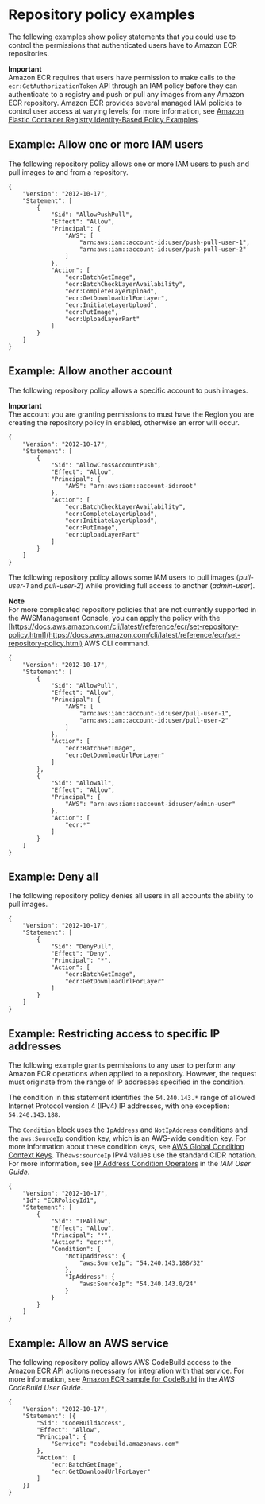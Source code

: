 # Repository policy examples<a name="repository-policy-examples"></a>

The following examples show policy statements that you could use to control the permissions that authenticated users have to Amazon ECR repositories\.

**Important**  
Amazon ECR requires that users have permission to make calls to the `ecr:GetAuthorizationToken` API through an IAM policy before they can authenticate to a registry and push or pull any images from any Amazon ECR repository\. Amazon ECR provides several managed IAM policies to control user access at varying levels; for more information, see [Amazon Elastic Container Registry Identity\-Based Policy Examples](security_iam_id-based-policy-examples.md)\.

## Example: Allow one or more IAM users<a name="IAM_within_account"></a>

The following repository policy allows one or more IAM users to push and pull images to and from a repository\.

```
{
    "Version": "2012-10-17",
    "Statement": [
        {
            "Sid": "AllowPushPull",
            "Effect": "Allow",
            "Principal": {
                "AWS": [
                    "arn:aws:iam::account-id:user/push-pull-user-1",
                    "arn:aws:iam::account-id:user/push-pull-user-2"
                ]
            },
            "Action": [
                "ecr:BatchGetImage",
                "ecr:BatchCheckLayerAvailability",
                "ecr:CompleteLayerUpload",
                "ecr:GetDownloadUrlForLayer",
                "ecr:InitiateLayerUpload",
                "ecr:PutImage",
                "ecr:UploadLayerPart"
            ]
        }
    ]
}
```

## Example: Allow another account<a name="IAM_allow_other_accounts"></a>

The following repository policy allows a specific account to push images\.

**Important**  
The account you are granting permissions to must have the Region you are creating the repository policy in enabled, otherwise an error will occur\.

```
{
    "Version": "2012-10-17",
    "Statement": [
        {
            "Sid": "AllowCrossAccountPush",
            "Effect": "Allow",
            "Principal": {
                "AWS": "arn:aws:iam::account-id:root"
            },
            "Action": [
                "ecr:BatchCheckLayerAvailability",
                "ecr:CompleteLayerUpload",
                "ecr:InitiateLayerUpload",
                "ecr:PutImage",
                "ecr:UploadLayerPart"
            ]
        }
    ]
}
```

The following repository policy allows some IAM users to pull images \(*pull\-user\-1* and *pull\-user\-2*\) while providing full access to another \(*admin\-user*\)\.

**Note**  
For more complicated repository policies that are not currently supported in the AWSManagement Console, you can apply the policy with the [https://docs.aws.amazon.com/cli/latest/reference/ecr/set-repository-policy.html](https://docs.aws.amazon.com/cli/latest/reference/ecr/set-repository-policy.html) AWS CLI command\.

```
{
    "Version": "2012-10-17",
    "Statement": [
        {
            "Sid": "AllowPull",
            "Effect": "Allow",
            "Principal": {
                "AWS": [
                    "arn:aws:iam::account-id:user/pull-user-1",
                    "arn:aws:iam::account-id:user/pull-user-2"
                ]
            },
            "Action": [
                "ecr:BatchGetImage",
                "ecr:GetDownloadUrlForLayer"
            ]
        },
        {
            "Sid": "AllowAll",
            "Effect": "Allow",
            "Principal": {
                "AWS": "arn:aws:iam::account-id:user/admin-user"
            },
            "Action": [
                "ecr:*"
            ]
        }
    ]
}
```

## Example: Deny all<a name="IAM_deny_all"></a>

The following repository policy denies all users in all accounts the ability to pull images\.

```
{
    "Version": "2012-10-17",
    "Statement": [
        {
            "Sid": "DenyPull",
            "Effect": "Deny",
            "Principal": "*",
            "Action": [
                "ecr:BatchGetImage",
                "ecr:GetDownloadUrlForLayer"
            ]
        }
    ]
}
```

## Example: Restricting access to specific IP addresses<a name="IAM_restrict_ip"></a>

The following example grants permissions to any user to perform any Amazon ECR operations when applied to a repository\. However, the request must originate from the range of IP addresses specified in the condition\.

The condition in this statement identifies the `54.240.143.*` range of allowed Internet Protocol version 4 \(IPv4\) IP addresses, with one exception: `54.240.143.188`\.

The `Condition` block uses the `IpAddress` and `NotIpAddress` conditions and the `aws:SourceIp` condition key, which is an AWS\-wide condition key\. For more information about these condition keys, see [AWS Global Condition Context Keys](https://docs.aws.amazon.com/IAM/latest/UserGuide/reference_policies_condition-keys.html)\. The`aws:sourceIp` IPv4 values use the standard CIDR notation\. For more information, see [IP Address Condition Operators](https://docs.aws.amazon.com/IAM/latest/UserGuide/reference_policies_elements_condition_operators.html#Conditions_IPAddress) in the *IAM User Guide*\.

```
{
    "Version": "2012-10-17",
    "Id": "ECRPolicyId1",
    "Statement": [
        {
            "Sid": "IPAllow",
            "Effect": "Allow",
            "Principal": "*",
            "Action": "ecr:*",
            "Condition": {
                "NotIpAddress": {
                    "aws:SourceIp": "54.240.143.188/32"
                },
                "IpAddress": {
                    "aws:SourceIp": "54.240.143.0/24"
                }
            }
        }
    ]
}
```

## Example: Allow an AWS service<a name="IAM_service_linked"></a>

The following repository policy allows AWS CodeBuild access to the Amazon ECR API actions necessary for integration with that service\. For more information, see [Amazon ECR sample for CodeBuild](https://docs.aws.amazon.com/codebuild/latest/userguide/sample-ecr.html) in the *AWS CodeBuild User Guide*\.

```
{
	"Version": "2012-10-17",
	"Statement": [{
		"Sid": "CodeBuildAccess",
		"Effect": "Allow",
		"Principal": {
			"Service": "codebuild.amazonaws.com"
		},
		"Action": [
			"ecr:BatchGetImage",
			"ecr:GetDownloadUrlForLayer"
		]
	}]
}
```